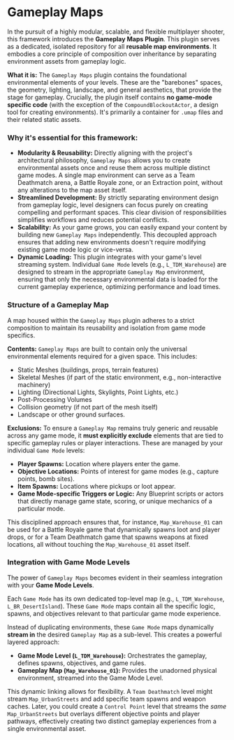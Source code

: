 # Gameplay Maps

In the pursuit of a highly modular, scalable, and flexible multiplayer shooter, this framework introduces the **Gameplay Maps Plugin**. This plugin serves as a dedicated, isolated repository for all **reusable map environments**. It embodies a core principle of composition over inheritance by separating environment assets from gameplay logic.

**What it is:** The `Gameplay Maps` plugin contains the foundational environmental elements of your levels. These are the "barebones" spaces, the geometry, lighting, landscape, and general aesthetics, that provide the stage for gameplay. Crucially, the plugin itself contains **no game-mode specific code** (with the exception of the `CompoundBlockoutActor`, a design tool for creating environments). It's primarily a container for `.umap` files and their related static assets.

### **Why it's essential for this framework:**

* **Modularity & Reusability:** Directly aligning with the project's architectural philosophy, `Gameplay Maps` allows you to create environmental assets once and reuse them across multiple distinct game modes. A single map environment can serve as a Team Deathmatch arena, a Battle Royale zone, or an Extraction point, without any alterations to the map asset itself.
* **Streamlined Development:** By strictly separating environment design from gameplay logic, level designers can focus purely on creating compelling and performant spaces. This clear division of responsibilities simplifies workflows and reduces potential conflicts.
* **Scalability:** As your game grows, you can easily expand your content by building new `Gameplay Maps` independently. This decoupled approach ensures that adding new environments doesn't require modifying existing game mode logic or vice-versa.
* **Dynamic Loading:** This plugin integrates with your game's level streaming system. Individual `Game Mode` levels (e.g., `L_TDM_Warehouse`) are designed to stream in the appropriate `Gameplay Map` environment, ensuring that only the necessary environmental data is loaded for the current gameplay experience, optimizing performance and load times.

### Structure of a Gameplay Map

A map housed within the `Gameplay Maps` plugin adheres to a strict composition to maintain its reusability and isolation from game mode specifics.

**Contents:** `Gameplay Maps` are built to contain only the universal environmental elements required for a given space. This includes:

* Static Meshes (buildings, props, terrain features)
* Skeletal Meshes (if part of the static environment, e.g., non-interactive machinery)
* Lighting (Directional Lights, Skylights, Point Lights, etc.)
* Post-Processing Volumes
* Collision geometry (if not part of the mesh itself)
* Landscape or other ground surfaces.

**Exclusions:** To ensure a `Gameplay Map` remains truly generic and reusable across any game mode, it **must explicitly exclude** elements that are tied to specific gameplay rules or player interactions. These are managed by your individual `Game Mode` levels:

* **Player Spawns:** Location where players enter the game.
* **Objective Locations:** Points of interest for game modes (e.g., capture points, bomb sites).
* **Item Spawns:** Locations where pickups or loot appear.
* **Game Mode-specific Triggers or Logic:** Any Blueprint scripts or actors that directly manage game state, scoring, or unique mechanics of a particular mode.

This disciplined approach ensures that, for instance, `Map_Warehouse_01` can be used for a Battle Royale game that dynamically spawns loot and player drops, or for a Team Deathmatch game that spawns weapons at fixed locations, all without touching the `Map_Warehouse_01` asset itself.

### Integration with Game Mode Levels

The power of `Gameplay Maps` becomes evident in their seamless integration with your **Game Mode Levels**.

Each `Game Mode` has its own dedicated top-level map (e.g., `L_TDM_Warehouse`, `L_BR_DesertIsland`). These `Game Mode` maps contain all the specific logic, spawns, and objectives relevant to that particular game mode experience.

Instead of duplicating environments, these `Game Mode` maps dynamically **stream in** the desired `Gameplay Map` as a sub-level. This creates a powerful layered approach:

* **Game Mode Level (`L_TDM_Warehouse`):** Orchestrates the gameplay, defines spawns, objectives, and game rules.
* **Gameplay Map (`Map_Warehouse_01`):** Provides the unadorned physical environment, streamed into the Game Mode Level.

This dynamic linking allows for flexibility. A `Team Deathmatch` level might stream `Map_UrbanStreets` and add specific team spawns and weapon caches. Later, you could create a `Control Point` level that streams the _same_ `Map_UrbanStreets` but overlays different objective points and player pathways, effectively creating two distinct gameplay experiences from a single environmental asset.
